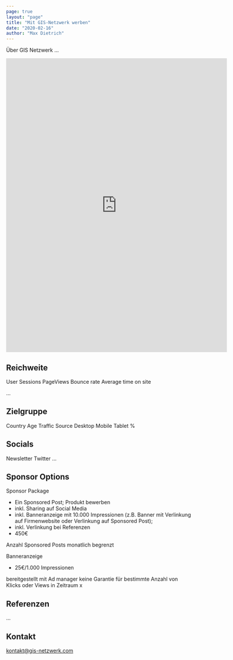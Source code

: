 ```yaml
---
page: true
layout: "page"
title: "Mit GIS-Netzwerk werben"
date: "2020-02-16"
author: "Max Dietrich"
---
```


Über GIS Netzwerk
...

<iframe width="600" height="800" src="https://datastudio.google.com/embed/reporting/ba5e4971-7e43-4a43-bc1b-9b7c1ad8a5e8/page/1M" frameborder="0" style="border:0" allowfullscreen></iframe>

## Reichweite

User
Sessions
PageViews
Bounce rate
Average time on site

...

## Zielgruppe

Country
Age
Traffic Source
Desktop Mobile Tablet %

## Socials

Newsletter
Twitter
...

## Sponsor Options

Sponsor Package
+ Ein Sponsored Post; Produkt bewerben
+ inkl. Sharing auf Social Media
+ inkl. Banneranzeige mit 10.000 Impressionen (z.B. Banner mit Verlinkung auf Firmenwebsite oder Verlinkung auf Sponsored Post); 
+ inkl. Verlinkung bei Referenzen
+ 450€

Anzahl Sponsored Posts monatlich begrenzt

Banneranzeige
+ 25€/1.000 Impressionen

bereitgestellt mit Ad manager
keine Garantie für bestimmte Anzahl von Klicks oder Views in Zeitraum x

## Referenzen

...


## Kontakt

kontakt@gis-netzwerk.com




